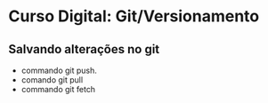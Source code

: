 # Curso Digital: Git/Versionamento

## Salvando alterações no git
* commando git push.
* comando git pull
* commando git fetch